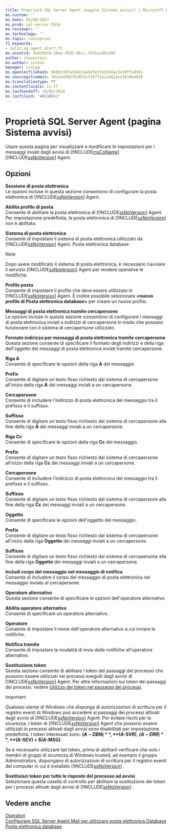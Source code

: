 ```yaml
---
title: Proprietà SQL Server Agent (pagina Sistema avvisi) | Microsoft Docs
ms.custom: ''
ms.date: 03/08/2017
ms.prod: sql-server-2014
ms.reviewer: ''
ms.technology: ''
ms.topic: conceptual
f1_keywords:
- sql12.ag.agent.alert.f1
ms.assetid: 3e6d3bfd-20ee-4593-86cc-f65b1c08c69d
author: stevestein
ms.author: sstein
manager: craigg
ms.openlocfilehash: 0b6b3107a1d422aabdfe5fe22d4a23e10ffad381
ms.sourcegitcommit: 3da2edf82763852cff6772a1a282ace3034b4936
ms.translationtype: MT
ms.contentlocale: it-IT
ms.lasthandoff: 10/02/2018
ms.locfileid: "48110911"
---
```

# <a name="sql-server-agent-properties-alert-system-page"></a>Proprietà SQL Server Agent (pagina Sistema avvisi)
  Usare questa pagina per visualizzare e modificare le impostazioni per i messaggi inviati dagli avvisi di [!INCLUDE[msCoName](../../includes/msconame-md.md)] [!INCLUDE[ssNoVersion](../../includes/ssnoversion-md.md)] Agent.  
  
## <a name="options"></a>Opzioni  
 **Sessione di posta elettronica**  
 Le opzioni incluse in questa sezione consentono di configurare la posta elettronica di [!INCLUDE[ssNoVersion](../../includes/ssnoversion-md.md)] Agent.  
  
 **Abilita profilo di posta**  
 Consente di abilitare la posta elettronica di [!INCLUDE[ssNoVersion](../../includes/ssnoversion-md.md)] Agent. Per impostazione predefinita, la posta elettronica di [!INCLUDE[ssNoVersion](../../includes/ssnoversion-md.md)] non è abilitata.  
  
 **Sistema di posta elettronica**  
 Consente di impostare il sistema di posta elettronica utilizzato da [!INCLUDE[ssNoVersion](../../includes/ssnoversion-md.md)] Agent. Posta elettronica database  
  
> [!NOTE]  
>  Dopo avere modificato il sistema di posta elettronica, è necessario riavviare il servizio [!INCLUDE[ssNoVersion](../../includes/ssnoversion-md.md)] Agent per rendere operative le modifiche.  
  
 **Profilo posta**  
 Consente di impostare il profilo che deve essere utilizzato in [!INCLUDE[ssNoVersion](../../includes/ssnoversion-md.md)] Agent. È inoltre possibile selezionare **\<nuovo profilo di Posta elettronica database>** per creare un nuovo profilo.  
  
 **Messaggi di posta elettronica tramite cercapersone**  
 Le opzioni incluse in questa sezione consentono di configurare i messaggi di posta elettronica inviati a indirizzi di cercapersone in modo che possano funzionare con il sistema di cercapersone utilizzato.  
  
 **Formato indirizzo per messaggi di posta elettronica tramite cercapersone**  
 Questa sezione consente di specificare il formato degli indirizzi e della riga dell'oggetto dei messaggi di posta elettronica inviati tramite cercapersone.  
  
 **Riga A**  
 Consente di specificare le opzioni della riga **A** del messaggio  
  
 **Prefix**  
 Consente di digitare un testo fisso richiesto dal sistema di cercapersone all'inizio della riga **A** dei messaggi inviati a un cercapersone.  
  
 **Cercapersone**  
 Consente di includere l'indirizzo di posta elettronica del messaggio tra il prefisso e il suffisso.  
  
 **Suffisso**  
 Consente di digitare un testo fisso richiesto dal sistema di cercapersone alla fine della riga **A** dei messaggi inviati a un cercapersone.  
  
 **Riga Cc**  
 Consente di specificare le opzioni della riga **Cc** del messaggio.  
  
 **Prefix**  
 Consente di digitare un testo fisso richiesto dal sistema di cercapersone all'inizio della riga **Cc** dei messaggi inviati a un cercapersone.  
  
 **Cercapersone**  
 Consente di includere l'indirizzo di posta elettronica del messaggio tra il prefisso e il suffisso.  
  
 **Suffisso**  
 Consente di digitare un testo fisso richiesto dal sistema di cercapersone alla fine della riga **Cc** dei messaggi inviati a un cercapersone.  
  
 **Oggetto**  
 Consente di specificare le opzioni dell'oggetto del messaggio.  
  
 **Prefix**  
 Consente di digitare un testo fisso richiesto dal sistema di cercapersone all'inizio della riga **Oggetto** dei messaggi inviati a un cercapersone.  
  
 **Suffisso**  
 Consente di digitare un testo fisso richiesto dal sistema di cercapersone alla fine della riga **Oggetto** dei messaggi inviati a un cercapersone.  
  
 **Includi corpo del messaggio nel messaggio di notifica**  
 Consente di includere il corpo del messaggio di posta elettronica nel messaggio inviato al cercapersone.  
  
 **Operatore alternativo**  
 Questa sezione consente di specificare le opzioni dell'operatore alternativo.  
  
 **Abilita operatore alternativo**  
 Consente di specificare un operatore alternativo.  
  
 **Operatore**  
 Consente di impostare il nome dell'operatore alternativo a cui inviare le notifiche.  
  
 **Notifica tramite**  
 Consente di impostare la modalità di invio delle notifiche all'operatore alternativo.  
  
 **Sostituzione token**  
 Questa sezione consente di abilitare i token dei passaggi del processo che possono essere utilizzati nei processi eseguiti dagli avvisi di [!INCLUDE[ssNoVersion](../../includes/ssnoversion-md.md)] Agent. Per altre informazioni sui token dei passaggi dei processi, vedere [Utilizzo dei token nei passaggi dei processi](use-tokens-in-job-steps.md).  
  
> [!IMPORTANT]  
>  Qualsiasi utente di Windows che disponga di autorizzazioni di scrittura per il registro eventi di Windows può accedere ai passaggi dei processi attivati dagli avvisi di [!INCLUDE[ssNoVersion](../../includes/ssnoversion-md.md)] Agent. Per evitare rischi per la sicurezza, i token di [!INCLUDE[ssNoVersion](../../includes/ssnoversion-md.md)] Agent che possono essere utilizzati in processi attivati dagli avvisi sono disabilitati per impostazione predefinita. I token interessati sono: **$(A-DBN)**, **$(A-SVR)**, **$(A-ERR)**, **$(A-SEV)** e **$(A-MSG)**.  
>   
>  Se è necessario utilizzare tali token, prima di abilitarli verificare che solo i membri di gruppi di sicurezza di Windows trusted, ad esempio il gruppo Administrators, dispongano di autorizzazioni di scrittura per il registro eventi del computer in cui è installato [!INCLUDE[ssNoVersion](../../includes/ssnoversion-md.md)] .  
  
 **Sostituisci token per tutte le risposte del processo ad avvisi**  
 Selezionare questa casella di controllo per abilitare la sostituzione dei token per i processi attivati dagli avvisi di [!INCLUDE[ssNoVersion](../../includes/ssnoversion-md.md)] .  
  
## <a name="see-also"></a>Vedere anche  
 [Operatori](operators.md)   
 [Configurare SQL Server Agent Mail per utilizzare posta elettronica Database](../../relational-databases/database-mail/configure-sql-server-agent-mail-to-use-database-mail.md)   
 [Posta elettronica database](../../relational-databases/database-mail/database-mail.md)  
  
  

